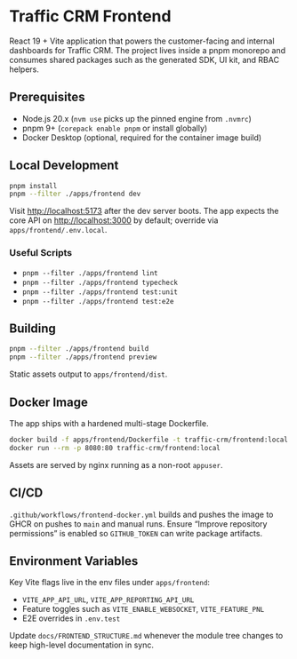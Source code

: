 # Traffic CRM Frontend

React 19 + Vite application that powers the customer-facing and internal dashboards for Traffic CRM. The project lives inside a pnpm monorepo and consumes shared packages such as the generated SDK, UI kit, and RBAC helpers.

## Prerequisites

- Node.js 20.x (`nvm use` picks up the pinned engine from `.nvmrc`)
- pnpm 9+ (`corepack enable pnpm` or install globally)
- Docker Desktop (optional, required for the container image build)

## Local Development

```bash
pnpm install
pnpm --filter ./apps/frontend dev
```

Visit <http://localhost:5173> after the dev server boots. The app expects the core API on <http://localhost:3000> by default; override via `apps/frontend/.env.local`.

### Useful Scripts

- `pnpm --filter ./apps/frontend lint`
- `pnpm --filter ./apps/frontend typecheck`
- `pnpm --filter ./apps/frontend test:unit`
- `pnpm --filter ./apps/frontend test:e2e`

## Building

```bash
pnpm --filter ./apps/frontend build
pnpm --filter ./apps/frontend preview
```

Static assets output to `apps/frontend/dist`.

## Docker Image

The app ships with a hardened multi-stage Dockerfile.

```bash
docker build -f apps/frontend/Dockerfile -t traffic-crm/frontend:local .
docker run --rm -p 8080:80 traffic-crm/frontend:local
```

Assets are served by nginx running as a non-root `appuser`.

## CI/CD

`.github/workflows/frontend-docker.yml` builds and pushes the image to GHCR on pushes to `main` and manual runs. Ensure “Improve repository permissions” is enabled so `GITHUB_TOKEN` can write package artifacts.

## Environment Variables

Key Vite flags live in the env files under `apps/frontend`:

- `VITE_APP_API_URL`, `VITE_APP_REPORTING_API_URL`
- Feature toggles such as `VITE_ENABLE_WEBSOCKET`, `VITE_FEATURE_PNL`
- E2E overrides in `.env.test`

Update `docs/FRONTEND_STRUCTURE.md` whenever the module tree changes to keep high-level documentation in sync.
